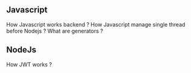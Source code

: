 
Javascript
-----------
How Javascript works backend ?
How Javascript manage single thread before Nodejs ?
What are generators ?




NodeJs
-----------
How JWT works ?

